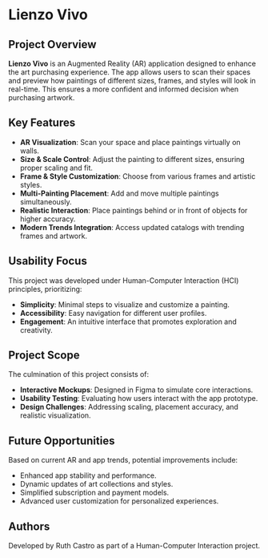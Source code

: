 # Lienzo Vivo

## Project Overview
**Lienzo Vivo** is an Augmented Reality (AR) application designed to enhance the art purchasing experience. The app allows users to scan their spaces and preview how paintings of different sizes, frames, and styles will look in real-time. This ensures a more confident and informed decision when purchasing artwork.

## Key Features
- **AR Visualization**: Scan your space and place paintings virtually on walls.  
- **Size & Scale Control**: Adjust the painting to different sizes, ensuring proper scaling and fit.  
- **Frame & Style Customization**: Choose from various frames and artistic styles.  
- **Multi-Painting Placement**: Add and move multiple paintings simultaneously.  
- **Realistic Interaction**: Place paintings behind or in front of objects for higher accuracy.  
- **Modern Trends Integration**: Access updated catalogs with trending frames and artwork.  

## Usability Focus
This project was developed under Human-Computer Interaction (HCI) principles, prioritizing:  
- **Simplicity**: Minimal steps to visualize and customize a painting.  
- **Accessibility**: Easy navigation for different user profiles.  
- **Engagement**: An intuitive interface that promotes exploration and creativity.  

## Project Scope
The culmination of this project consists of:  
- **Interactive Mockups**: Designed in Figma to simulate core interactions.  
- **Usability Testing**: Evaluating how users interact with the app prototype.  
- **Design Challenges**: Addressing scaling, placement accuracy, and realistic visualization.  

## Future Opportunities
Based on current AR and app trends, potential improvements include:  
- Enhanced app stability and performance.  
- Dynamic updates of art collections and styles.  
- Simplified subscription and payment models.  
- Advanced user customization for personalized experiences.  

## Authors
Developed by Ruth Castro as part of a Human-Computer Interaction project.  
